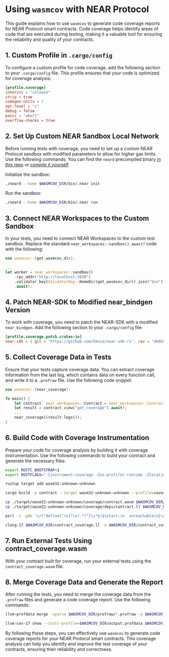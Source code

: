# Using `wasmcov` with NEAR Protocol

This guide explains how to use `wasmcov` to generate code coverage reports for NEAR Protocol smart contracts. Code coverage helps identify areas of code that are executed during testing, making it a valuable tool for ensuring the reliability and quality of your contracts.

## 1. Custom Profile in `.cargo/config`

To configure a custom profile for code coverage, add the following section to your `.cargo/config` file. This profile ensures that your code is optimized for coverage analysis:

```toml
[profile.coverage]
inherits = "release"
strip = true
codegen-units = 1
opt-level = "z"
debug = false
panic = "abort"
overflow-checks = true
```

## 2. Set Up Custom NEAR Sandbox Local Network

Before running tests with coverage, you need to set up a custom NEAR Protocol sandbox with modified parameters to allow for higher gas limits. Use the following commands. You can find the `neard` precompiled binary [in this repo](https://github.com/hknio/wasmcov/tree/main/bin) or [compile it yourself](https://github.com/hknio/wasmcov-nearcore/tree/1.36.0).

Initialize the sandbox:

```bash
./neard --home $WASMCOV_DIR/bin/.near init
```

Run the sandbox:

```bash
./neard --home $WASMCOV_DIR/bin/.near run
```

## 3. Connect NEAR Workspaces to the Custom Sandbox

In your tests, you need to connect NEAR Workspaces to the custom test sandbox. Replace the standard `near_workspaces::sandbox().await?` code with the following:

```rust
use wasmcov::{get_wasmcov_dir};

...
let worker = near_workspaces::sandbox()
    .rpc_addr("http://localhost:3030")
    .validator_key(ValidatorKey::HomeDir(get_wasmcov_dir().join("bin").join(".near")))
    .await?;
```

## 4. Patch NEAR-SDK to Modified near_bindgen Version

To work with coverage, you need to patch the NEAR-SDK with a modified `near_bindgen`. Add the following section to your `.cargo/config` file:

```toml
[profile.coverage.patch.crates-io]
near-sdk = { git = "https://github.com/hknio/near-sdk-rs", rev = "468b5e585dc0ce0cee3d56f446c4a6054fb08f00" }
```

## 5. Collect Coverage Data in Tests

Ensure that your tests capture coverage data. You can extract coverage information from the last log, which contains data on every function call, and write it to a `.profraw` file. Use the following code snippet:

```rust
use wasmcov::{near_coverage};

fn main() {
    let contract: near_workspaces::Contract = near_workspaces::Contract::new();
    let result = contract.view("get_coverage").await?;
    ...
    near_coverage(&result.logs());
}
```

## 6. Build Code with Coverage Instrumentation

Prepare your code for coverage analysis by building it with coverage instrumentation. Use the following commands to build your contract and generate the necessary files:

```bash
export RUSTC_BOOTSTRAP=1
export RUSTFLAGS="-Cinstrument-coverage -Zno-profiler-runtime -Zlocation-detail=none --emit=llvm-ll"

rustup target add wasm32-unknown-unknown

cargo build -p contract --target wasm32-unknown-unknown --profile=coverage

cp ./target/wasm32-unknown-unknown/coverage/contract.wasm $WASMCOV_DIR/contract_coverage.wasm
cp ./target/wasm32-unknown-unknown/coverage/deps/contract.ll $WASMCOV_DIR/contract_coverage.ll

perl -i -p0e 's/(^define[^\n]*\n).*?^}\s*$/$1start:\n  unreachable\n}\n/gms' $WASMCOV_DIR/contract_coverage.ll

clang-17 $WASMCOV_DIR/contract_coverage.ll -o $WASMCOV_DIR/contract_coverage.o -Wno-override-module -c
```

## 7. Run External Tests Using contract_coverage.wasm

With your contract built for coverage, run your external tests using the `contract_coverage.wasm` file.

## 8. Merge Coverage Data and Generate the Report

After running the tests, you need to merge the coverage data from the `.profraw` files and generate a code coverage report. Use the following commands:

```bash
llvm-profdata merge -sparse $WASMCOV_DIR/profraw/*.profraw -o $WASMCOV_DIR/output.profdata

llvm-cov-17 show --instr-profile=$WASMCOV_DIR/output.profdata $WASMCOV_DIR/contract_coverage.o --format=html -output-dir=wasmcov/report
```

By following these steps, you can effectively use `wasmcov` to generate code coverage reports for your NEAR Protocol smart contracts. This coverage analysis can help you identify and improve the test coverage of your contracts, ensuring their reliability and correctness.

